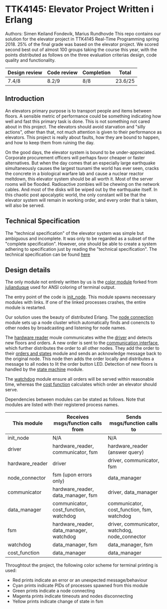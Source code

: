 # TTK4145: Elevator Project Written i Erlang
Authors: Simen Keiland Fondevik, Marius Rundhovde
This repo contains our solution for the elevator project in TTK4145 Real-Time Programming spring 2018. 25% of the final grade was based on the elevator project. We scored second best out of almost 100 groups taking the course this year, with the points distributed as follows on the three evaluation criterias design, code quality and functionality.

| Design review | Code review | Completion |  Total  |
| ------------- | ----------- | ---------- | ------- |
| 7.4/8         | 8.2/9       | 8/8        | 23.6/25 |

## Introduction
An elevators primary purpose is to transport people and items between floors. A sensible metric of performance could be something indicating how well and fast this primary task is done. This is not something not cared about in this project. The elevators should avoid starvation and "silly actions", other than that, not much attention is given to their performance as elevators. This project is really about faults, how they are bound to happen, and how to keep them from ruining the day. 

On the good days, the elevator system is bound to be under-appreciated. Corporate procurement officers will perhaps favor cheaper or faster alternatives. But when the day comes that an especially large earthquake simultaneously causes the largest tsunami the world has ever seen, cracks the concrete in a biological warfare lab and cause a nuclear reactor meltdown, this elevator system should be all worth it. Most of the server rooms will be flooded. Radioactive zombies will be chewing on the network cables. And most of the disks will be wiped out by the earthquake itself. In this chaotic post apocalyptic world, the only constant will be that the elevator system will remain in working order, and every order that is taken, will also be served.

## Technical Specification
The "technical specification" of the elevator system was simple but ambiguous and incomplete. It was only to be regarded as a subset of the "complete specification". However, one should be able to create a system adhering to specification just by reading the "technical specification". The technical specification can be found [here](SPECIFICATION.md)

## Design details
The only module not entirely written by us is the [color module](./src/color.erl) forked from [julianduque](https://github.com/julianduque/erlang-color) used for ANSI coloring of terminal output.

The entry point of the code is [init_node](./src/init_node.erl). This module spawns neceessary modules with links. If one of the linked processes crashes, the entire module is restarted.

Our solution uses the beauty of distributed Erlang. The [node connection](./src/node_conection.erl) module sets up a node cluster which automatically finds and conencts to other nodes by broadcasting and listening for node names.

The [hardware reader](./src/hardware_reader.erl) moule communicates withe the [driver](./src/driver_interface) and detects new floors and orders. A new order is sent to the [communication interface](./src/communication_interface.erl), which further distributes the order to all other nodes. They add the order to their [orders and states](./src/orders_and_states.erl) module and sends an acknowledge message back to the original node. This node then adds the order locally and distributes a message to all nodes to lit the order button LED. Detection of new floors is handled by the [state machine](./src/fsm.erl) module.

The [watchdog](./src/watchdog.erl) module ensure all orders will be served within reasonable time, whereas the [cost function](./src/cost_function.erl) calculates which order an elevator should serve.

Dependencies between modules can be stated as follows. Note that modules are listed with their registered process names.


| This module     | Receives msgs/function calls from            | Sends msgs/function calls to
| --------------- |----------------------------------------------| ----------------------------
| init_node       | N/A                                          | N/A                                                               
| driver          | hardware_reader, communicator, fsm           | hardware_reader (answer query)                                    
| hardware_reader | driver                                       | driver, communicator, fsm                                         
| node_connector  | fsm (upon errors only)                       | data_manager                                                      
| communicator    | hardware_reader, data_manager, fsm           | driver, data_manager                                         
| data_manager    | communicator, cost_function, watchdog        | communicator, cost_function, fsm, watchdog                        
| fsm             | hardware_reader, data_manager, watchdog      | driver, communicator, watchdog, node_connector
| watchdog        | data_manager, fsm                            | data_manager, fsm                                                 
| cost_function   | data_manager                                 | data_manager                                                      

Throughtout the project, the following color scheme for terminal printing is used:
- Red     prints indicate an error or an unexpected message/behaviour
- Cyan    prints indicate PIDs of processes spawned from this module
- Green   prints indicate a node connecting
- Magenta prints indicate timeouts and nodes disconnecting
- Yellow  prints indicate change of state in fsm
